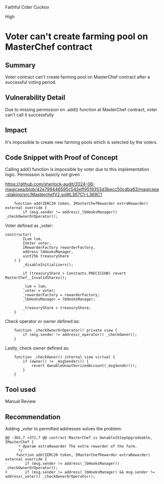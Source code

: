 Faithful Cider Cuckoo

High

# Voter can't create farming pool on MasterChef contract

## Summary
Voter contract can't create farming pool on MasterChef contract after a successful voting period.
## Vulnerability Detail
Due to missing permission on .add() function at MasterChef contract, voter can't call it successfully
## Impact
It's impossible to create new farming pools which is selected by the voters.
## Code Snippet with Proof of Concept
Calling add() function is impossible by voter due to this implementation logic. Permission is basicly not given

https://github.com/sherlock-audit/2024-06-magicsea/blob/42e799446595c542eff9519353d3becc50cdba63/magicsea-staking/src/MasterchefV2.sol#L367C1-L369C1

```solidity
    function add(IERC20 token, IMasterChefRewarder extraRewarder) external override {
        if (msg.sender != address(_lbHooksManager)) _checkOwnerOrOperator();
```
Voter defined as _voter:
```solidity
constructor(
        ILum lum,
        IVoter voter,
        IRewarderFactory rewarderFactory,
        address lbHooksManager,
        uint256 treasuryShare
    ) {
        _disableInitializers();

        if (treasuryShare > Constants.PRECISION) revert MasterChef__InvalidShares();

        _lum = lum;
        _voter = voter;
        _rewarderFactory = rewarderFactory;
        _lbHooksManager = lbHooksManager;

        _treasuryShare = treasuryShare;
    }
```
Check operator or owner defined as:
```solidity
    function _checkOwnerOrOperator() private view {
        if (msg.sender != address(_operator)) _checkOwner();
    }
```
Lastly, check owner defined as:
```solidity
    function _checkOwner() internal view virtual {
        if (owner() != _msgSender()) {
            revert OwnableUnauthorizedAccount(_msgSender());
        }
    }
```
## Tool used

Manual Review

## Recommendation

Adding _voter to permitted addresses solves the problem:

```console
@@ -365,7 +372,7 @@ contract MasterChef is Ownable2StepUpgradeable, IMasterChef {
      * @param extraRewarder The extra rewarder of the farm.
      */
     function add(IERC20 token, IMasterChefRewarder extraRewarder) external override {
-        if (msg.sender != address(_lbHooksManager)) _checkOwnerOrOperator();
+        if (msg.sender != address(_lbHooksManager) && msg.sender != address(_voter)) _checkOwnerOrOperator();
```
